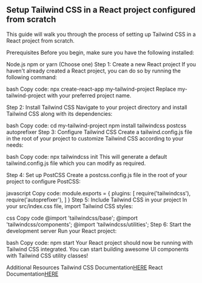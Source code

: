 ## Setup Tailwind CSS in a React project configured from scratch

This guide will walk you through the process of setting up Tailwind CSS in a React project from scratch.

Prerequisites
Before you begin, make sure you have the following installed:

Node.js
npm or yarn (Choose one)
Step 1: Create a new React project
If you haven't already created a React project, you can do so by running the following command:

bash
Copy code:
npx create-react-app my-tailwind-project
Replace my-tailwind-project with your preferred project name.

Step 2: Install Tailwind CSS
Navigate to your project directory and install Tailwind CSS along with its dependencies:

bash
Copy code:
cd my-tailwind-project
npm install tailwindcss postcss autoprefixer
Step 3: Configure Tailwind CSS
Create a tailwind.config.js file in the root of your project to customize Tailwind CSS according to your needs:

bash
Copy code:
npx tailwindcss init
This will generate a default tailwind.config.js file which you can modify as required.

Step 4: Set up PostCSS
Create a postcss.config.js file in the root of your project to configure PostCSS:

javascript
Copy code:
module.exports = {
  plugins: [
    require('tailwindcss'),
    require('autoprefixer'),
  ]
}
Step 5: Include Tailwind CSS in your project
In your src/index.css file, import Tailwind CSS styles:

css
Copy code
@import 'tailwindcss/base';
@import 'tailwindcss/components';
@import 'tailwindcss/utilities';
Step 6: Start the development server
Run your React project:

bash
Copy code:
npm start
Your React project should now be running with Tailwind CSS integrated. You can start building awesome UI components with Tailwind CSS utility classes!

Additional Resources
Tailwind CSS Documentation[HERE](https://tailwindcss.com/docs/getting-started)
React Documentation[HERE](https://react.dev/)
